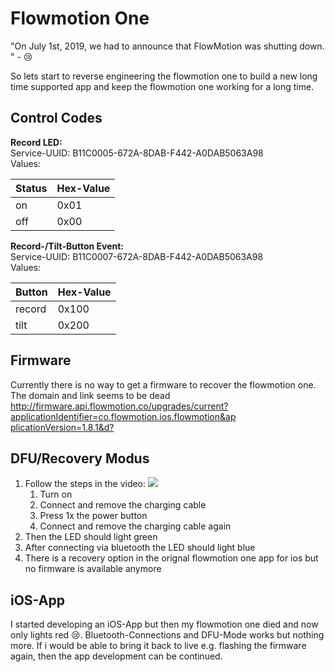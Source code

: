 # Flowmotion One 

"On July 1st, 2019, we had to announce that FlowMotion was shutting down. " - 😢

So lets start to reverse engineering the flowmotion one to build a new long time supported app and keep the flowmotion one working for a long time.

## Control Codes
__Record LED:__   
Service-UUID: B11C0005-672A-8DAB-F442-A0DAB5063A98  
Values:

| Status | Hex-Value |
|--------|-----------|
| on     | 0x01		 |
| off    | 0x00		 |

__Record-/Tilt-Button Event:__  
Service-UUID: B11C0007-672A-8DAB-F442-A0DAB5063A98  
Values:

| Button | Hex-Value |
|--------|-----------|
| record | 0x100		 |
| tilt   | 0x200		 |

## Firmware
Currently there is no way to get a firmware to recover the flowmotion one. The domain and link seems to be dead [http://firmware.api.flowmotion.co/upgrades/current?applicationIdentifier=co.flowmotion.ios.flowmotion&ap                         plicationVersion=1.8.1&d?]()

## DFU/Recovery Modus
1. Follow the steps in the video: ![](flowmotion-dfu-mode.gif)
	1. Turn on
	2. Connect and remove the charging cable
	3. Press 1x the power button
	4. Connect and remove the charging cable again
2. Then the LED should light green
3. After connecting via bluetooth the LED should light blue
4. There is a recovery option in the orignal flowmotion one app for ios but no firmware is available anymore

## iOS-App
I started developing an iOS-App but then my flowmotion one died and now only lights red 😢. Bluetooth-Connections and DFU-Mode works but nothing more. If i would be able to bring it back to live e.g. flashing the firmware again, then the app development can be continued.
